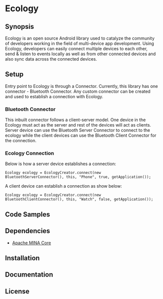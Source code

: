 # Ecology

## Synopsis

Ecology is an open source Android library used to catalyze the community of developers working in the field of multi-device app development. Using Ecology, developers can easily connect multiple devices to each other, send & listen to events locally as well as from other connected devices and also sync data across the connected devices.

## Setup

Entry point to Ecology is through a Connector. Currently, this library has one connector - Bluetooth Connector. Any custom connector can be created and used to establish a connection with Ecology.

### Bluetooth Connector

This inbuilt connector follows a client-server model. One device in the Ecology must act as the server and rest of the devices will act as clients. Server device can use the Bluetooth Server Connector to connect to the ecology while the client devices can use the Bluetooth Client Connector for the connection.

### Ecology Connection

Below is how a server device establishes a connection:

`Ecology ecology = EcologyCreator.connect(new BluetoothServerConnector(), this, "Phone", true, getApplication());`

A client device can establish a connection as show below:

`Ecology ecology = EcologyCreator.connect(new BluetoothClientConnector(), this, "Watch", false, getApplication());`


## Code Samples

## Dependencies

- [Apache MINA Core](https://mvnrepository.com/artifact/org.apache.mina/mina-core/3.0.0-M2)

## Installation

## Documentation

## License
